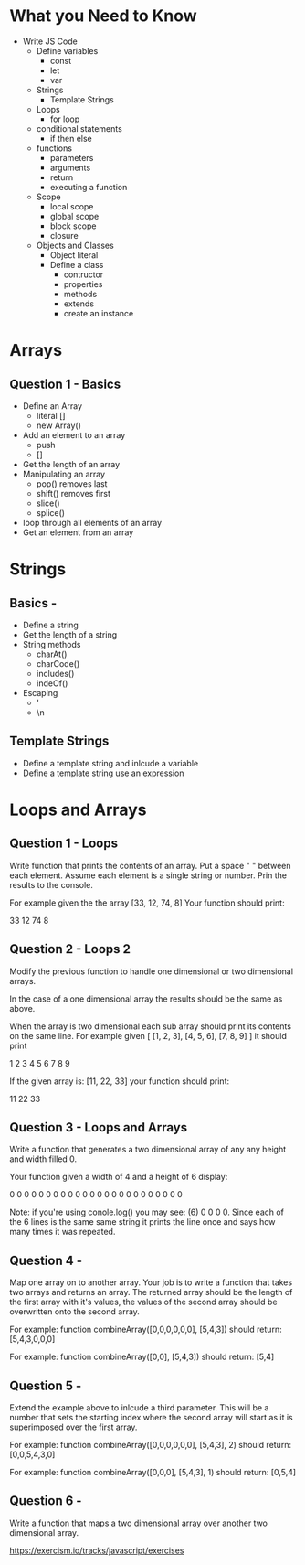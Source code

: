 # What you Need to Know 

- Write JS Code
	- Define variables
		- const 
		- let
		- var 
	- Strings
		- Template Strings
	- Loops 
		- for loop
	- conditional statements
		- if then else 
	- functions 
		- parameters 
		- arguments 
		- return 
		- executing a function
	- Scope
		- local scope 
		- global scope 
		- block scope
		- closure 
	- Objects and Classes 
		- Object literal
		- Define a class 
			- contructor 
			- properties 
			- methods 
			- extends 
			- create an instance

# Arrays

## Question 1 - Basics

- Define an Array
	- literal []
	- new Array()
- Add an element to an array
	- push
	- []
- Get the length of an array
- Manipulating an array 
	- pop() removes last
	- shift() removes first 
	- slice()
	- splice()
- loop through all elements of an array
- Get an element from an array

# Strings 

## Basics - 

- Define a string
- Get the length of a string
- String methods 
	- charAt()
	- charCode()
	- includes()
	- indeOf()
- Escaping
	- \'
	- \n

## Template Strings

- Define a template string and inlcude a variable
- Define a template string use an expression

# Loops and Arrays 

## Question 1 - Loops 

Write function that prints the contents of an array. Put a space " " between each element. Assume each element is a single string or number. Prin the results to the console.

For example given the the array [33, 12, 74, 8] Your function should print: 

33 12 74 8

## Question 2 - Loops 2

Modify the previous function to handle one dimensional or two dimensional arrays. 

In the case of a one dimensional array the results should be the same as above. 

When the array is two dimensional each sub array should print its contents on the same line. For example given 
[ [1, 2, 3], [4, 5, 6], [7, 8, 9] ] it should print 

1 2 3
4 5 6
7 8 9

If the given array is: [11, 22, 33] your function should print: 

11 22 33 

## Question 3 - Loops and Arrays 

Write a function that generates a two dimensional array of any any height and width filled 0. 

Your function given a width of 4 and a height of 6 display: 

0 0 0 0
0 0 0 0
0 0 0 0
0 0 0 0
0 0 0 0
0 0 0 0

Note: if you're using conole.log() you may see: (6) 0 0 0 0. Since each of the 6 lines is the same same string it prints the line once and says how many times it was repeated. 

## Question 4 - 

Map one array on to another array. Your job is to write a function that takes two arrays and returns an array. The returned array should be the length of the first array with it's values, the values of the second array should be overwritten onto the second array. 

For example: function combineArray([0,0,0,0,0,0], [5,4,3]) should return: [5,4,3,0,0,0]

For example: function combineArray([0,0], [5,4,3]) should return: [5,4]

## Question 5 - 

Extend the example above to inlcude a third parameter. This will be a number that sets the starting index where the second array will start as it is superimposed over the first array. 

For example: function combineArray([0,0,0,0,0,0], [5,4,3], 2) should return: [0,0,5,4,3,0]

For example: function combineArray([0,0,0], [5,4,3], 1) should return: [0,5,4]

## Question 6 - 

Write a function that maps a two dimensional array over another two dimensional array. 

https://exercism.io/tracks/javascript/exercises





